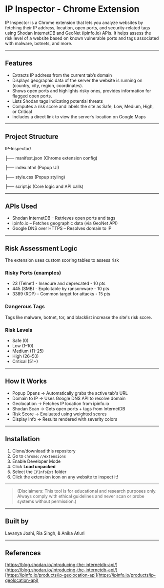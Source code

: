 # IP Inspector - Chrome Extension

IP Inspector is a Chrome extension that lets you analyze websites by fetching their IP address, location, open ports, and security-related tags using Shodan InternetDB and GeoNet (ipinfo.io) APIs. It helps assess the risk level of a website based on known vulnerable ports and tags associated with malware, botnets, and more.

---

## Features

* Extracts IP address from the current tab’s domain  
* Displays geographic data of the server the website is running on (country, city, region, coordinates).  
* Shows open ports and highlights risky ones, provides information for flagged open ports.  
* Lists Shodan tags indicating potential threats  
* Computes a risk score and labels the site as Safe, Low, Medium, High, or Critical  
* Includes a direct link to view the server’s location on Google Maps  

---

## Project Structure

IP-Inspector/

├── manifest.json (Chrome extension config)

├── index.html (Popup UI)

├── style.css (Popup styling)

├── script.js (Core logic and API calls)

---

## APIs Used

* Shodan InternetDB – Retrieves open ports and tags  
* ipinfo.io – Fetches geographic data (via GeoNet API)  
* Google DNS over HTTPS – Resolves domain to IP  

---

## Risk Assessment Logic

The extension uses custom scoring tables to assess risk

### Risky Ports (examples)

* 23 (Telnet) - Insecure and deprecated - 10 pts  
* 445 (SMB) - Exploitable by ransomware - 10 pts  
* 3389 (RDP) - Common target for attacks - 15 pts  

### Dangerous Tags

Tags like malware, botnet, tor, and blacklist increase the site's risk score.

### Risk Levels

* Safe (0)  
* Low (1–10)  
* Medium (11–25)  
* High (26–50)  
* Critical (51+)  

---

## How It Works

* Popup Opens → Automatically grabs the active tab's URL  
* Domain to IP → Uses Google DNS API to resolve domain  
* Geolocation → Fetches IP location from ipinfo.io  
* Shodan Scan → Gets open ports + tags from InternetDB  
* Risk Score → Evaluated using weighted scores  
* Display Info → Results rendered with severity colors  

---

## Installation

1. Clone/download this repository  
2. Go to `chrome://extensions`  
3. Enable Developer Mode  
4. Click **Load unpacked**  
5. Select the `IPInfoExt` folder  
6. Click the extension icon on any website to inspect it!

---

> (Disclaimers: This tool is for educational and research purposes only. Always comply with ethical guidelines and never scan or probe systems without permission.)

---

## Built by

Lavanya Joshi, Ria Singh, & Anika Atluri

---

## References

[https://blog.shodan.io/introducing-the-internetdb-api/](https://blog.shodan.io/introducing-the-internetdb-api/)  
[https://ipinfo.io/products/ip-geolocation-api](https://ipinfo.io/products/ip-geolocation-api)
